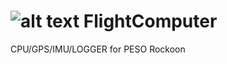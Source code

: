 ![alt text](https://dl.dropboxusercontent.com/u/105954348/Photo%20Jul%2012%2C%204%2017%2007%20PM.jpg "PESO Rocks!")
FlightComputer
==============

CPU/GPS/IMU/LOGGER for PESO Rockoon
